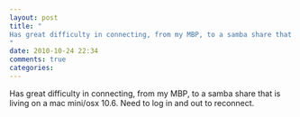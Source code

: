 ```yaml
---
layout: post
title: "
Has great difficulty in connecting, from my MBP, to a samba share that is living on a mac mini/osx 10.6. Need to log in and out to reconnect.
"
date: 2010-10-24 22:34
comments: true
categories: 
---
```


Has great difficulty in connecting, from my MBP, to a samba share that is living on a mac mini/osx 10.6. Need to log in and out to reconnect.


